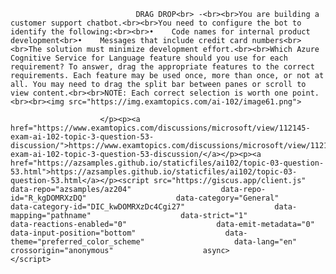 <p class="card-text">
							
								DRAG DROP<br> -<br><br>You are building a customer support chatbot.<br><br>You need to configure the bot to identify the following:<br><br>•	Code names for internal product development<br>•	Messages that include credit card numbers<br><br>The solution must minimize development effort.<br><br>Which Azure Cognitive Service for Language feature should you use for each requirement? To answer, drag the appropriate features to the correct requirements. Each feature may be used once, more than once, or not at all. You may need to drag the split bar between panes or scroll to view content.<br><br>NOTE: Each correct selection is worth one point.<br><br><img src="https://img.examtopics.com/ai-102/image61.png">
							
						</p><p><a href="https://www.examtopics.com/discussions/microsoft/view/112145-exam-ai-102-topic-3-question-53-discussion/">https://www.examtopics.com/discussions/microsoft/view/112145-exam-ai-102-topic-3-question-53-discussion/</a></p><p><a href="https://azsamples.github.io/staticfiles/ai102/topic-03-question-53.html">https://azsamples.github.io/staticfiles/ai102/topic-03-question-53.html</a></p><script src="https://giscus.app/client.js"                    data-repo="azsamples/az204"                    data-repo-id="R_kgDOMRXzDQ"                    data-category="General"                    data-category-id="DIC_kwDOMRXzDc4Cgi27"                    data-mapping="pathname"                    data-strict="1"                    data-reactions-enabled="0"                    data-emit-metadata="0"                    data-input-position="bottom"                    data-theme="preferred_color_scheme"                    data-lang="en"                    crossorigin="anonymous"                    async>                    </script>